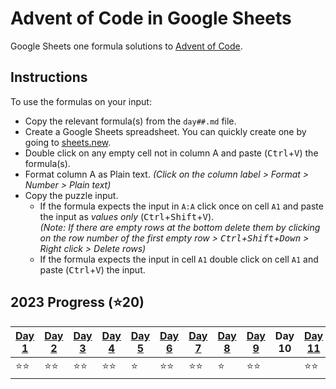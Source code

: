 # Advent of Code in Google Sheets
Google Sheets one formula solutions to [Advent of Code](https://adventofcode.com/).

## Instructions

To use the formulas on your input:
- Copy the relevant formula(s) from the `day##.md` file.
- Create a Google Sheets spreadsheet. You can quickly create one by going to [sheets.new](https://sheets.new).
- Double click on any empty cell not in column A and paste (<kbd>Ctrl</kbd>+<kbd>V</kbd>) the formula(s).
- Format column A as Plain text. _(Click on the column label > Format > Number > Plain text)_
- Copy the puzzle input.
    - If the formula expects the input in `A:A` click once on cell `A1` and paste the input as _values only_ (<kbd>Ctrl</kbd>+<kbd>Shift</kbd>+<kbd>V</kbd>). <br> _(Note: If there are empty rows at the bottom delete them by clicking on the row number of the first empty row > <kbd>Ctrl</kbd>+<kbd>Shift</kbd>+<kbd>Down</kbd> > Right click > Delete rows)_
    - If the formula expects the input in cell `A1` double click on cell `A1` and paste (<kbd>Ctrl</kbd>+<kbd>V</kbd>) the input.

## 2023 Progress (⭐20)

| [Day 1](https://github.com/z-iad/advent-of-code-gs/blob/main/2023/day01.md) | [Day 2](https://github.com/z-iad/advent-of-code-gs/blob/main/2023/day02.md) | [Day 3](https://github.com/z-iad/advent-of-code-gs/blob/main/2023/day03.md) | [Day 4](https://github.com/z-iad/advent-of-code-gs/blob/main/2023/day04.md) | [Day 5](https://github.com/z-iad/advent-of-code-gs/blob/main/2023/day05a.md) | [Day 6](https://github.com/z-iad/advent-of-code-gs/blob/main/2023/day06.md) | [Day 7](https://github.com/z-iad/advent-of-code-gs/blob/main/2023/day07.md) | [Day 8](https://github.com/z-iad/advent-of-code-gs/blob/main/2023/day08a.md) |[Day 9](https://github.com/z-iad/advent-of-code-gs/blob/main/2023/day09.md) |Day 10|[Day 11](https://github.com/z-iad/advent-of-code-gs/blob/main/2023/day11.md) |Day 12|[Day 13](https://github.com/z-iad/advent-of-code-gs/blob/main/2023/day13.md)|
|-------|-------|-------|-------|-------|-------|-------|-|-|-|-|-|-|
| ⭐⭐    | ⭐⭐    | ⭐⭐    | ⭐⭐    | ⭐     | ⭐⭐    | ⭐⭐    |⭐|⭐⭐||⭐⭐||⭐⭐|
